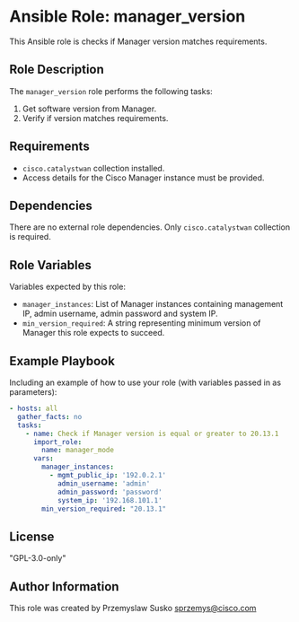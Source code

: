 # Ansible Role: manager_version

This Ansible role is checks if Manager version matches requirements.

## Role Description

The `manager_version` role performs the following tasks:

1. Get software version from Manager.
2. Verify if version matches requirements.

## Requirements

- `cisco.catalystwan` collection installed.
- Access details for the Cisco Manager instance must be provided.

## Dependencies

There are no external role dependencies. Only `cisco.catalystwan` collection is required.

## Role Variables

Variables expected by this role:

- `manager_instances`: List of Manager instances containing management IP, admin username, admin password and system IP.
- `min_version_required`: A string representing minimum version of Manager this role expects to succeed.

## Example Playbook

Including an example of how to use your role (with variables passed in as parameters):

```yaml
- hosts: all
  gather_facts: no
  tasks:
    - name: Check if Manager version is equal or greater to 20.13.1
      import_role:
        name: manager_mode
      vars:
        manager_instances:
          - mgmt_public_ip: '192.0.2.1'
            admin_username: 'admin'
            admin_password: 'password'
            system_ip: '192.168.101.1'
        min_version_required: "20.13.1"
```

## License

"GPL-3.0-only"

## Author Information

This role was created by Przemyslaw Susko <sprzemys@cisco.com>
